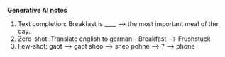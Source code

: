 **Generative AI notes**

1. Text completion: Breakfast is ____ --> the most important meal of the day. 
2. Zero-shot: Translate english to german - Breakfast --> Frushstuck
3. Few-shot: gaot --> gaot
             sheo --> sheo
             pohne --> ?     --> phone